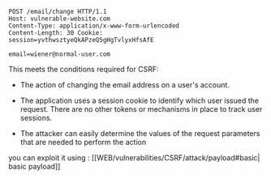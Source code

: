 

```http
POST /email/change HTTP/1.1
Host: vulnerable-website.com
Content-Type: application/x-www-form-urlencoded 
Content-Length: 30 Cookie: 
session=yvthwsztyeQkAPzeQ5gHgTvlyxHfsAfE 

email=wiener@normal-user.com
```

This meets the conditions required for CSRF:

- The action of changing the email address on a user's account.
  
- The application uses a session cookie to identify which user issued the request. There are no other tokens or mechanisms in place to track user sessions.
  
- The attacker can easily determine the values of the request parameters that are needed to perform the action

you can exploit it using :
[[WEB/vulnerabilities/CSRF/attack/payload#basic| basic payload]]